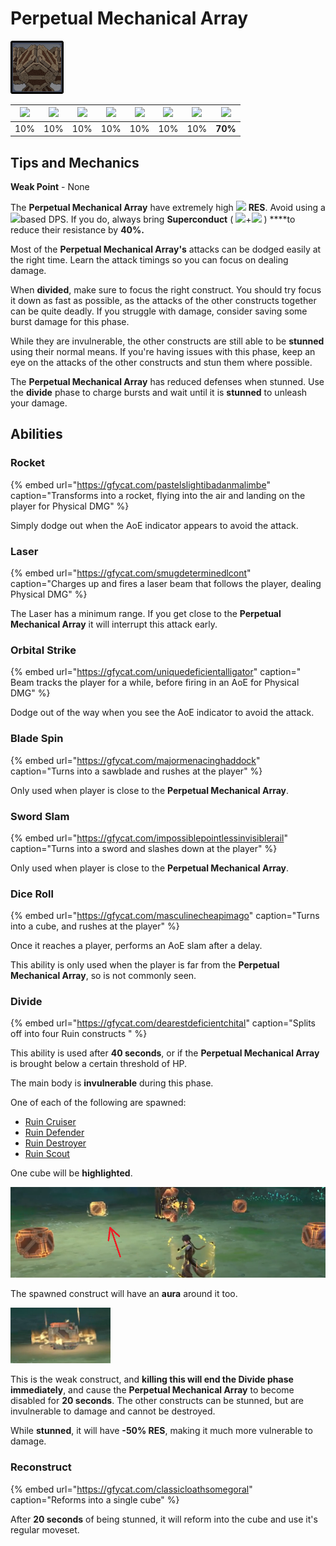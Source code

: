 # Perpetual Mechanical Array

![](../../.gitbook/assets/perpetual-mechanical-arrray.jpg)

| ![](../../.gitbook/assets/pyro_small.png)  | ![](../../.gitbook/assets/hydro_small.png)  | ![](../../.gitbook/assets/cryo_small.png)  | ![](../../.gitbook/assets/electro_small.png)  | ![](../../.gitbook/assets/anemo_small.png)  | ![](../../.gitbook/assets/geo_small.png)  | ![](../../.gitbook/assets/dendro_small.png)  | ![](../../.gitbook/assets/physical_small.png)  |
| :---: | :---: | :---: | :---: | :---: | :---: | :---: | :---: |
| 10% | 10% | 10% | 10% | 10% | 10% | 10% | **70%** |

## Tips and Mechanics

**Weak Point** - None

The **Perpetual Mechanical Array** have extremely high ![](../../.gitbook/assets/physical_small.png) **RES**. Avoid using a![](../../.gitbook/assets/physical_small.png)based DPS. If you do, always bring **Superconduct** \( ![](../../.gitbook/assets/cryo_small.png)+![](../../.gitbook/assets/electro_small.png) \) ****to reduce their resistance by **40%.**

Most of the **Perpetual Mechanical Array's** attacks can be dodged easily at the right time. Learn the attack timings so you can focus on dealing damage.

When **divided**, make sure to focus the right construct. You should try focus it down as fast as possible, as the attacks of the other constructs together can be quite deadly. If you struggle with damage, consider saving some burst damage for this phase.

While they are invulnerable, the other constructs are still able to be **stunned** using their normal means. If you're having issues with this phase, keep an eye on the attacks of the other constructs and stun them where possible.

The **Perpetual Mechanical Array** has reduced defenses when stunned. Use the **divide** phase to charge bursts and wait until it is **stunned** to unleash your damage.

## Abilities

### Rocket

{% embed url="https://gfycat.com/pastelslightibadanmalimbe" caption="Transforms into a rocket, flying into the air and landing on the player for Physical DMG" %}

Simply dodge out when the AoE indicator appears to avoid the attack.

### Laser

{% embed url="https://gfycat.com/smugdeterminedlcont" caption="Charges up and fires a laser beam that follows the player, dealing Physical DMG" %}

The Laser has a minimum range. If you get close to the **Perpetual Mechanical Array** it will interrupt this attack early.

### Orbital Strike

{% embed url="https://gfycat.com/uniquedeficientalligator" caption=" Beam tracks the player for a while, before firing in an AoE for Physical DMG" %}

Dodge out of the way when you see the AoE indicator to avoid the attack.

### Blade Spin

{% embed url="https://gfycat.com/majormenacinghaddock" caption="Turns into a sawblade and rushes at the player" %}

Only used when player is close to the **Perpetual Mechanical Array**.

### Sword Slam

{% embed url="https://gfycat.com/impossiblepointlessinvisiblerail" caption="Turns into a sword and slashes down at the player" %}

Only used when player is close to the **Perpetual Mechanical Array**.

### Dice Roll

{% embed url="https://gfycat.com/masculinecheapimago" caption="Turns into a cube, and rushes at the player" %}

Once it reaches a player, performs an AoE slam after a delay.

This ability is only used when the player is far from the **Perpetual Mechanical Array**, so is not commonly seen.

### Divide

{% embed url="https://gfycat.com/dearestdeficientchital" caption="Splits off into four Ruin constructs " %}

This ability is used after **40 seconds**, or if the **Perpetual Mechanical Array** is brought below a certain threshold of HP.

The main body is **invulnerable** during this phase.

One of each of the following are spawned:

* [Ruin Cruiser](../ruin-constructs/ruin-cruiser.md)
* [Ruin Defender](../ruin-constructs/ruin-defender.md)
* [Ruin Destroyer](../ruin-constructs/ruin-destroyer.md)
* [Ruin Scout](../ruin-constructs/ruin-scout.md)

One cube will be **highlighted**.

![](../../.gitbook/assets/pma_cubehighlight.png)

The spawned construct will have an **aura** around it too.

![](../../.gitbook/assets/pma_highlight.png)

This is the weak construct, and **killing this will end the Divide phase immediately**, and cause the **Perpetual Mechanical Array** to become disabled for **20 seconds**. The other constructs can be stunned, but are invulnerable to damage and cannot be destroyed.

While **stunned**, it will have **-50% RES**, making it much more vulnerable to damage.

### Reconstruct

{% embed url="https://gfycat.com/classicloathsomegoral" caption="Reforms into a single cube" %}

After **20 seconds** of being stunned, it will reform into the cube and use it's regular moveset.





